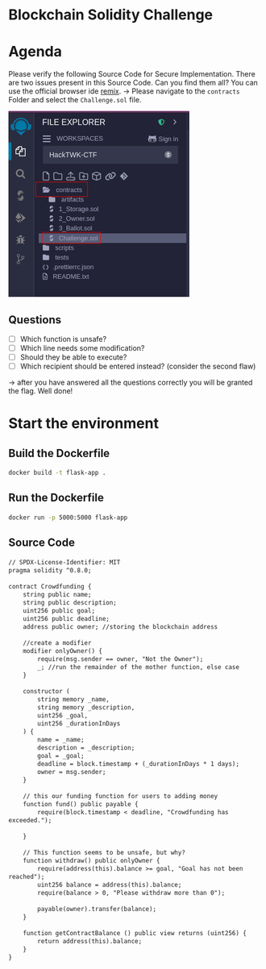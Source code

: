 # Blockchain Solidity Challenge

# Agenda
Please verify the following Source Code for Secure Implementation.
There are two issues present in this Source Code. 
Can you find them all? You can use the official browser ide [remix](https://remix.ethereum.org/#lang=en&optimize=false&runs=200&evmVersion=null&version=soljson-v0.8.26+commit.8a97fa7a.js). 
-> Please navigate to the `contracts` Folder and select the `Challenge.sol` file.

![remix](media/remix.png)

## Questions
- [ ]  Which function is unsafe?
- [ ]  Which line needs some modification?
- [ ]  Should they be able to execute?
- [ ]  Which recipient should be entered instead? (consider the second flaw)

-> after you have answered all the questions correctly you will be granted the flag. Well done!

# Start the environment
## Build the Dockerfile
```bash
docker build -t flask-app .
```
## Run the Dockerfile
```bash
docker run -p 5000:5000 flask-app
```

## Source Code
```solidity
// SPDX-License-Identifier: MIT
pragma solidity ^0.8.0;

contract Crowdfunding {
    string public name;
    string public description;
    uint256 public goal; 
    uint256 public deadline;
    address public owner; //storing the blockchain address 

    //create a modifier
    modifier onlyOwner() {
        require(msg.sender == owner, "Not the Owner");
        _; //run the remainder of the mother function, else case
    }

    constructor (
        string memory _name,
        string memory _description,
        uint256 _goal,
        uint256 _durationInDays
    ) {
        name = _name;
        description = _description;
        goal = _goal;
        deadline = block.timestamp + (_durationInDays * 1 days);
        owner = msg.sender;
    }

    // this our funding function for users to adding money
    function fund() public payable {
        require(block.timestamp < deadline, "Crowdfunding has exceeded.");

    }

    // This function seems to be unsafe, but why?
    function withdraw() public onlyOwner {
        require(address(this).balance >= goal, "Goal has not been reached");
        uint256 balance = address(this).balance;
        require(balance > 0, "Please withdraw more than 0");

        payable(owner).transfer(balance);
    }

    function getContractBalance () public view returns (uint256) {
        return address(this).balance;
    }
}
```
